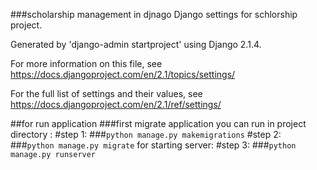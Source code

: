 ###scholarship management in djnago
Django settings for schlorship project.

Generated by 'django-admin startproject' using Django 2.1.4.

For more information on this file, see https://docs.djangoproject.com/en/2.1/topics/settings/

For the full list of settings and their values, see https://docs.djangoproject.com/en/2.1/ref/settings/

##for run application
###first migrate application you can run in project directory : 
#step 1:
###`python manage.py makemigrations`
#step 2:
###`python manage.py migrate`
for starting server: 
#step 3:
###`python manage.py runserver`
